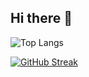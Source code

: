 ## Hi there 👋
![Top Langs](https://github-readme-stats.vercel.app/api/top-langs/?username=Stefan2114&layout=compact)

[![GitHub Streak](https://streak-stats.demolab.com?user=Stefan2114&theme=tokyonight)](https://git.io/streak-stats)

<!--
**Stefan2114/Stefan2114** is a ✨ _special_ ✨ repository because its `README.md` (this file) appears on your GitHub profile.

Here are some ideas to get you started:

- 🔭 I’m currently working on ...
- 🌱 I’m currently learning ...
- 👯 I’m looking to collaborate on ...
- 🤔 I’m looking for help with ...
- 💬 Ask me about ...
- 📫 How to reach me: ...
- 😄 Pronouns: ...
- ⚡ Fun fact: ...
-->
